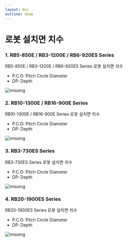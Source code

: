 ```yaml
---
layout: doc
outline: deep
---
```


# 로봇 설치면 치수

### 1. RB5-850E / RB3-1200E / RB6-920ES Series

RB5-850E / RB3-1200E / RB6-920ES Series 로봇 설치면 치수

- P.C.D: Pitch Circle Diameter
- DP: Depth

![missing](/manual/common/appendix/b/1.png)

### 2. RB10-1300E / RB16-900E Series

RB10-1300E / RB16-900E Series 로봇 설치면 치수

- P.C.D: Pitch Circle Diameter
- DP: Depth

![missing](/manual/common/appendix/b/2.png)

### 3. RB3-730ES Series

RB3-730ES Series 로봇 설치면 치수

- P.C.D: Pitch Circle Diameter
- DP: Depth

![missing](/manual/common/appendix/b/3.png)

### 4. RB20-1900ES Series

RB20-1900ES Series 로봇 설치면 치수

- P.C.D: Pitch Circle Diameter
- DP: Depth

![missing](/manual/common/appendix/b/4.png)
